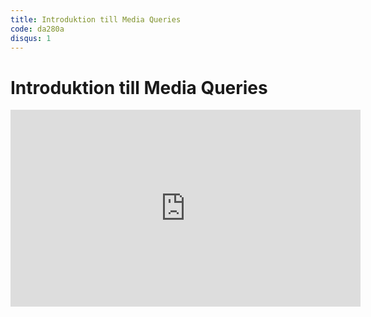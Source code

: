 ```yaml
---
title: Introduktion till Media Queries
code: da280a
disqus: 1
---
```


# Introduktion till Media Queries

<div class="video">
    <iframe width="560" height="315" src="https://www.youtube.com/embed/MlyhJrYLIX0" frameborder="0" allowfullscreen></iframe>
</div>

